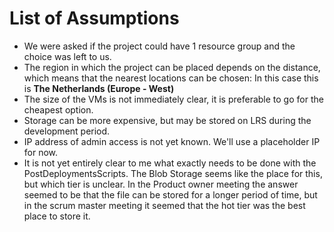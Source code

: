 # List of Assumptions

- We were asked if the project could have 1 resource group and the choice was left to us.
- The region in which the project can be placed depends on the distance, which means that the nearest locations can be chosen: In this case this is **The Netherlands (Europe - West)**
- The size of the VMs is not immediately clear, it is preferable to go for the cheapest option.
- Storage can be more expensive, but may be stored on LRS during the development period.
- IP address of admin access is not yet known. We'll use a placeholder IP for now.
- It is not yet entirely clear to me what exactly needs to be done with the PostDeploymentsScripts. The Blob Storage seems like the place for this, but which tier is unclear. In the Product owner meeting the answer seemed to be that the file can be stored for a longer period of time, but in the scrum master meeting it seemed that the hot tier was the best place to store it.
